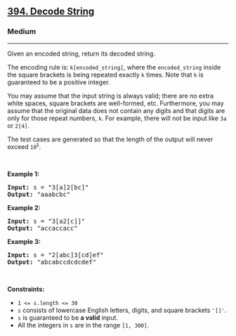 <h2><a href="https://leetcode.com/problems/decode-string/solution/">394. Decode String</a></h2><h3>Medium</h3><hr><div><p>Given an encoded string, return its decoded string.</p>

<p>The encoding rule is: <code>k[encoded_string]</code>, where the <code>encoded_string</code> inside the square brackets is being repeated exactly <code>k</code> times. Note that <code>k</code> is guaranteed to be a positive integer.</p>

<p>You may assume that the input string is always valid; there are no extra white spaces, square brackets are well-formed, etc. Furthermore, you may assume that the original data does not contain any digits and that digits are only for those repeat numbers, <code>k</code>. For example, there will not be input like <code>3a</code> or <code>2[4]</code>.</p>

<p>The test cases are generated so that the length of the output will never exceed <code>10<sup>5</sup></code>.</p>

<p>&nbsp;</p>
<p><strong>Example 1:</strong></p>

<pre><strong>Input:</strong> s = "3[a]2[bc]"
<strong>Output:</strong> "aaabcbc"
</pre>

<p><strong>Example 2:</strong></p>

<pre><strong>Input:</strong> s = "3[a2[c]]"
<strong>Output:</strong> "accaccacc"
</pre>

<p><strong>Example 3:</strong></p>

<pre><strong>Input:</strong> s = "2[abc]3[cd]ef"
<strong>Output:</strong> "abcabccdcdcdef"
</pre>

<p>&nbsp;</p>
<p><strong>Constraints:</strong></p>

<ul>
	<li><code>1 &lt;= s.length &lt;= 30</code></li>
	<li><code>s</code> consists of lowercase English letters, digits, and square brackets <code>'[]'</code>.</li>
	<li><code>s</code> is guaranteed to be <strong>a valid</strong> input.</li>
	<li>All the integers in <code>s</code> are in the range <code>[1, 300]</code>.</li>
</ul>
</div>